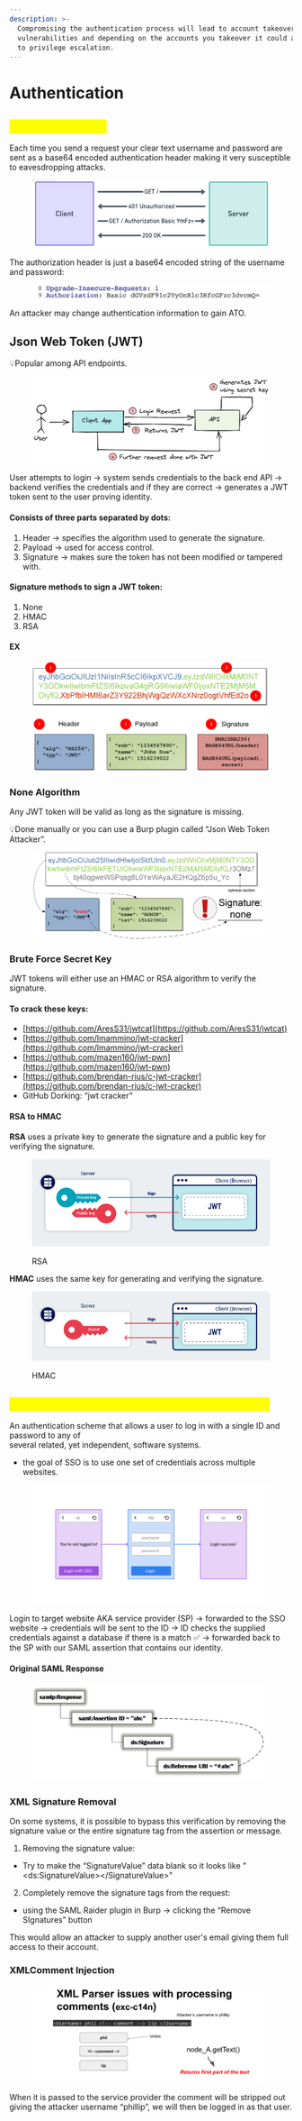 ```yaml
---
description: >-
  Compromising the authentication process will lead to account takeover (ATO)
  vulnerabilities and depending on the accounts you takeover it could also lead
  to privilege escalation.
---
```


# Authentication

## <mark style="color:yellow;">HTTP Basic Auth</mark>

Each time you send a request your clear text username and password are sent as a base64 encoded authentication header making it very susceptible to eavesdropping attacks.

<figure><img src="../.gitbook/assets/image (1) (1) (1) (1) (1).png" alt=""><figcaption></figcaption></figure>

The authorization header is just a base64 encoded string of the username and password:

<figure><img src="../.gitbook/assets/image (1) (1) (1).png" alt=""><figcaption></figcaption></figure>

An attacker may change authentication information to gain ATO.

## Json Web Token (JWT)

💡Popular among API endpoints.

<figure><img src="../.gitbook/assets/image (18).png" alt=""><figcaption></figcaption></figure>

User attempts to login -> system sends credentials to the back end API -> backend verifies the credentials and if they are correct -> generates a JWT token sent to the user proving identity.

#### Consists of three parts separated by dots:&#x20;

1. Header -> specifies the algorithm used to generate the signature.
2. Payload -> used for access control.
3. Signature -> makes sure the token has not been modified or tampered with.

#### Signature methods to sign a JWT token:

1. None
2. HMAC
3. RSA

#### EX

<figure><img src="../.gitbook/assets/image (21).png" alt=""><figcaption></figcaption></figure>

### None Algorithm

Any JWT token will be valid as long as the signature is missing.

💡Done manually or you can use a Burp plugin called “Json Web Token Attacker”.

<figure><img src="../.gitbook/assets/image (20).png" alt=""><figcaption></figcaption></figure>

### Brute Force Secret Key

JWT tokens will either use an HMAC or RSA algorithm to verify the signature.

#### To crack these keys:

* [https://github.com/AresS31/jwtcat](https://github.com/AresS31/jwtcat)
* [https://github.com/lmammino/jwt-cracker](https://github.com/lmammino/jwt-cracker)
* [https://github.com/mazen160/jwt-pwn](https://github.com/mazen160/jwt-pwn)
* [https://github.com/brendan-rius/c-jwt-cracker](https://github.com/brendan-rius/c-jwt-cracker)
* GitHub Dorking: “jwt cracker”

#### RSA to HMAC

**RSA** uses a private key to generate the signature and a public key for verifying the signature.

<figure><img src="../.gitbook/assets/image (24).png" alt=""><figcaption><p>RSA</p></figcaption></figure>

**HMAC** uses the same key for generating and verifying the signature.

<figure><img src="../.gitbook/assets/image (23).png" alt=""><figcaption><p>HMAC</p></figcaption></figure>

## <mark style="color:yellow;">Security Assertion Markup Language (SAML)</mark>&#x20;

An authentication scheme that allows a user to log in with a single ID and password to any of\
several related, yet independent, software systems.

* the goal of SSO is to use one set of credentials across multiple websites.

<figure><img src="../.gitbook/assets/image (25).png" alt=""><figcaption></figcaption></figure>

Login to target website AKA service provider (SP) -> forwarded to the SSO website -> credentials will be sent to the ID -> ID checks the supplied credentials against a database if there is a match ✅ -> forwarded back to the SP with our SAML assertion that contains our identity.

#### Original SAML Response

<figure><img src="../.gitbook/assets/image (3).png" alt=""><figcaption></figcaption></figure>

### XML Signature Removal

On some systems, it is possible to bypass this verification by removing the signature value or the entire signature tag from the assertion or message.

1. Removing the signature value:

* Try to make the “SignatureValue” data blank so it looks like "\<ds:SignatureValue>\</SignatureValue>"

2. Completely remove the signature tags from the request:

* using the SAML Raider plugin in Burp -> clicking the “Remove SIgnatures” button

This would allow an attacker to supply another user's email giving them full access to their account.

### XMLComment Injection

<figure><img src="../.gitbook/assets/image (28).png" alt=""><figcaption></figcaption></figure>

When it is passed to the service provider the comment will be stripped out giving the attacker username “phillip”, we will then be logged in as that user.

